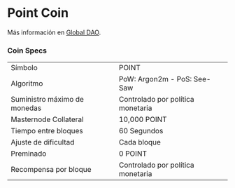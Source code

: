 Point Coin
==========

Más información en [Global DAO](https://globaldao.network).

### Coin Specs
<table>
<tr><td>Símbolo</td><td>POINT</td></tr>
<tr><td>Algoritmo</td><td>PoW: Argon2m - PoS: See-Saw</td></tr>
<tr><td>Suministro máximo de monedas</td><td>Controlado por política monetaria</td></tr>
<tr><td>Masternode Collateral</td><td>10,000 POINT</td></tr>
<tr><td>Tiempo entre bloques</td><td>60 Segundos</td></tr>
<tr><td>Ajuste de dificultad</td><td>Cada bloque</td></tr>
<tr><td>Preminado</td><td>0 POINT</td></tr>
<tr><td>Recompensa por bloque</td><td>Controlado por política monetaria</td></tr>
</table>
